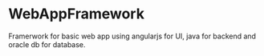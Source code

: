 # WebAppFramework
Framerwork for basic web app using angularjs for UI, java for backend and oracle db for database. 
